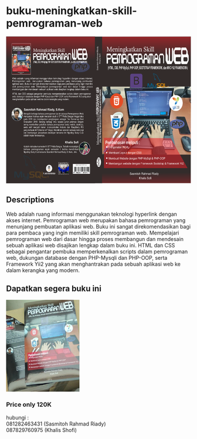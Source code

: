 # buku-meningkatkan-skill-pemrograman-web
<p align="center">
<img src="https://github.com/sasmitoh/buku-meningkatkan-skill-pemrograman-web/blob/master/meningkatkan-skill.png" width="600" height="400" />
</p>

## Descriptions
Web adalah ruang informasi menggunakan teknologi hyperlink dengan akses internet. Pemrograman web  merupakan bahasa pemrograman yang menunjang pembuatan aplikasi web. Buku ini sangat direkomendasikan bagi para pembaca yang ingin memiliki skill pemrograman web. Mempelajari pemrograman web dari dasar hingga proses membangun dan mendesain sebuah aplikasi web disajikan lengkap dalam buku ini.
HTML dan CSS sebagai pengantar pembuka memperkenalkan scripts dalam pemrograman web, dukungan database dengan PHP-Mysqli dan PHP-OOP, serta Framework Yii2 yang akan menghantrakan pada sebuah aplikasi web ke dalam kerangka yang modern.

## Dapatkan segera buku ini 
<p>
<img src="https://github.com/sasmitoh/buku-meningkatkan-skill-pemrograman-web/blob/master/photo_2019-05-04_17-11-18.jpg" width="200" height="250" />
</p>

### Price only 120K <br>
hubungi : <br>
081282463431 (Sasmitoh Rahmad Riady) <br>
087829760975 (Khalis Shofi)
